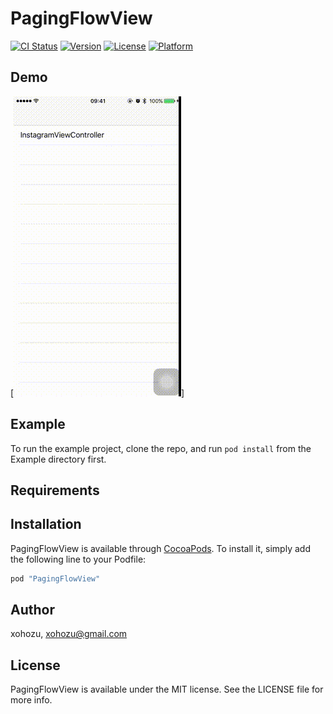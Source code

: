 # PagingFlowView

[![CI Status](http://img.shields.io/travis/xohozu/PagingFlowView.svg?style=flat)](https://travis-ci.org/xohozu/PagingFlowView)
[![Version](https://img.shields.io/cocoapods/v/PagingFlowView.svg?style=flat)](http://cocoapods.org/pods/PagingFlowView)
[![License](https://img.shields.io/cocoapods/l/PagingFlowView.svg?style=flat)](http://cocoapods.org/pods/PagingFlowView)
[![Platform](https://img.shields.io/cocoapods/p/PagingFlowView.svg?style=flat)](http://cocoapods.org/pods/PagingFlowView)

## Demo

[![Demo Out-of-Box PagingFlowLayout](./PagingFlowViewDemo.gif)]

## Example

To run the example project, clone the repo, and run `pod install` from the Example directory first.

## Requirements

## Installation

PagingFlowView is available through [CocoaPods](http://cocoapods.org). To install
it, simply add the following line to your Podfile:

```ruby
pod "PagingFlowView"
```

## Author

xohozu, xohozu@gmail.com

## License

PagingFlowView is available under the MIT license. See the LICENSE file for more info.

